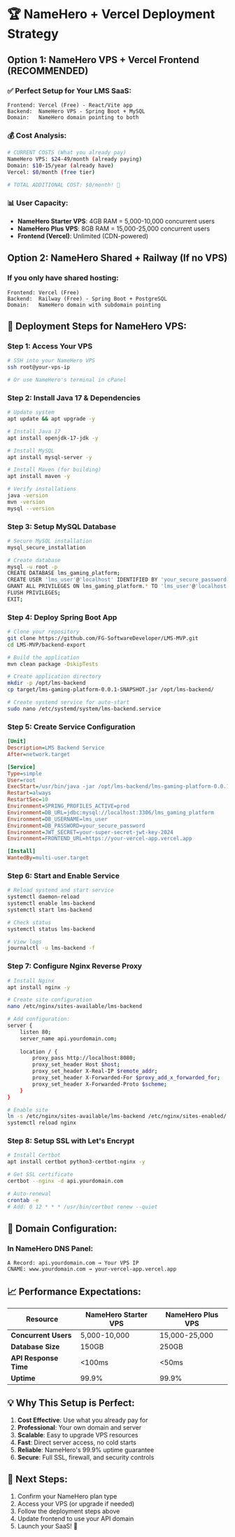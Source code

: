 # 🏆 NameHero + Vercel Deployment Strategy

## Option 1: NameHero VPS + Vercel Frontend (RECOMMENDED)

### ✅ **Perfect Setup for Your LMS SaaS:**
```
Frontend: Vercel (Free) - React/Vite app
Backend:  NameHero VPS - Spring Boot + MySQL  
Domain:   NameHero domain pointing to both
```

### 💰 **Cost Analysis:**
```bash
# CURRENT COSTS (What you already pay)
NameHero VPS: $24-49/month (already paying)
Domain: $10-15/year (already have)
Vercel: $0/month (free tier)

# TOTAL ADDITIONAL COST: $0/month! 🎉
```

### 📊 **User Capacity:**
- **NameHero Starter VPS**: 4GB RAM = 5,000-10,000 concurrent users
- **NameHero Plus VPS**: 8GB RAM = 15,000-25,000 concurrent users  
- **Frontend (Vercel)**: Unlimited (CDN-powered)

## Option 2: NameHero Shared + Railway (If no VPS)

### If you only have shared hosting:
```
Frontend: Vercel (Free)
Backend:  Railway (Free) - Spring Boot + PostgreSQL
Domain:   NameHero domain with subdomain pointing
```

## 🚀 **Deployment Steps for NameHero VPS:**

### Step 1: Access Your VPS
```bash
# SSH into your NameHero VPS
ssh root@your-vps-ip

# Or use NameHero's terminal in cPanel
```

### Step 2: Install Java 17 & Dependencies
```bash
# Update system
apt update && apt upgrade -y

# Install Java 17
apt install openjdk-17-jdk -y

# Install MySQL
apt install mysql-server -y

# Install Maven (for building)
apt install maven -y

# Verify installations
java -version
mvn -version
mysql --version
```

### Step 3: Setup MySQL Database
```bash
# Secure MySQL installation
mysql_secure_installation

# Create database
mysql -u root -p
CREATE DATABASE lms_gaming_platform;
CREATE USER 'lms_user'@'localhost' IDENTIFIED BY 'your_secure_password';
GRANT ALL PRIVILEGES ON lms_gaming_platform.* TO 'lms_user'@'localhost';
FLUSH PRIVILEGES;
EXIT;
```

### Step 4: Deploy Spring Boot App
```bash
# Clone your repository
git clone https://github.com/FG-SoftwareDeveloper/LMS-MVP.git
cd LMS-MVP/backend-export

# Build the application
mvn clean package -DskipTests

# Create application directory
mkdir -p /opt/lms-backend
cp target/lms-gaming-platform-0.0.1-SNAPSHOT.jar /opt/lms-backend/

# Create systemd service for auto-start
sudo nano /etc/systemd/system/lms-backend.service
```

### Step 5: Create Service Configuration
```ini
[Unit]
Description=LMS Backend Service
After=network.target

[Service]
Type=simple
User=root
ExecStart=/usr/bin/java -jar /opt/lms-backend/lms-gaming-platform-0.0.1-SNAPSHOT.jar
Restart=always
RestartSec=10
Environment=SPRING_PROFILES_ACTIVE=prod
Environment=DB_URL=jdbc:mysql://localhost:3306/lms_gaming_platform
Environment=DB_USERNAME=lms_user
Environment=DB_PASSWORD=your_secure_password
Environment=JWT_SECRET=your-super-secret-jwt-key-2024
Environment=FRONTEND_URL=https://your-vercel-app.vercel.app

[Install]
WantedBy=multi-user.target
```

### Step 6: Start and Enable Service
```bash
# Reload systemd and start service
systemctl daemon-reload
systemctl enable lms-backend
systemctl start lms-backend

# Check status
systemctl status lms-backend

# View logs
journalctl -u lms-backend -f
```

### Step 7: Configure Nginx Reverse Proxy
```bash
# Install Nginx
apt install nginx -y

# Create site configuration
nano /etc/nginx/sites-available/lms-backend

# Add configuration:
server {
    listen 80;
    server_name api.yourdomain.com;
    
    location / {
        proxy_pass http://localhost:8080;
        proxy_set_header Host $host;
        proxy_set_header X-Real-IP $remote_addr;
        proxy_set_header X-Forwarded-For $proxy_add_x_forwarded_for;
        proxy_set_header X-Forwarded-Proto $scheme;
    }
}

# Enable site
ln -s /etc/nginx/sites-available/lms-backend /etc/nginx/sites-enabled/
systemctl reload nginx
```

### Step 8: Setup SSL with Let's Encrypt
```bash
# Install Certbot
apt install certbot python3-certbot-nginx -y

# Get SSL certificate
certbot --nginx -d api.yourdomain.com

# Auto-renewal
crontab -e
# Add: 0 12 * * * /usr/bin/certbot renew --quiet
```

## 🔗 **Domain Configuration:**

### In NameHero DNS Panel:
```
A Record: api.yourdomain.com → Your VPS IP
CNAME: www.yourdomain.com → your-vercel-app.vercel.app
```

## 📈 **Performance Expectations:**

| Resource | NameHero Starter VPS | NameHero Plus VPS |
|----------|---------------------|-------------------|
| **Concurrent Users** | 5,000-10,000 | 15,000-25,000 |
| **Database Size** | 150GB | 250GB |
| **API Response Time** | <100ms | <50ms |
| **Uptime** | 99.9% | 99.9% |

## 💡 **Why This Setup is Perfect:**

1. **Cost Effective**: Use what you already pay for
2. **Professional**: Your own domain and server
3. **Scalable**: Easy to upgrade VPS resources  
4. **Fast**: Direct server access, no cold starts
5. **Reliable**: NameHero's 99.9% uptime guarantee
6. **Secure**: Full SSL, firewall, and security controls

## 🎯 **Next Steps:**
1. Confirm your NameHero plan type
2. Access your VPS (or upgrade if needed)
3. Follow the deployment steps above
4. Update frontend to use your API domain
5. Launch your SaaS! 🚀
